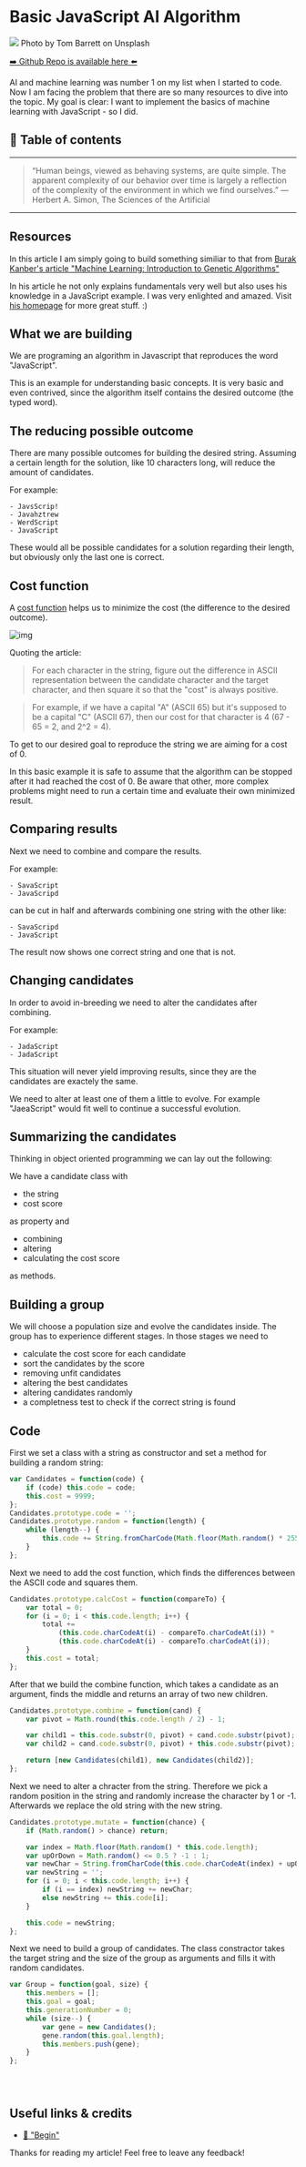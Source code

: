 # Basic JavaScript AI Algorithm
[<img src="https://images.unsplash.com/photo-1500835176302-48dbd01f6437?dpr=2&auto=format&fit=crop&w=1080&h=784&q=80&cs=tinysrgb&crop=">](
https://unsplash.com/photos/7FNOH-qSxMI)
Photo by Tom Barrett on Unsplash


[➡️ Github Repo is available here ⬅️](https://github.com/DDCreationStudios/RESTAPIIntro)

AI and machine learning was number 1 on my list when I started to code. Now I am facing the problem that there are so many resources to dive into the topic. My goal is clear: I want to implement the basics of machine learning with JavaScript - so I did.


## 📄 Table of contents


---
>“Human beings, viewed as behaving systems, are quite simple. The apparent complexity of our behavior over time is largely a reflection of the complexity of the environment in which we find ourselves.” 
― Herbert A. Simon, The Sciences of the Artificial
---

## Resources

In this article I am simply going to build something similiar to that from [Burak Kanber's article "Machine Learning: Introduction to Genetic Algorithms"](http://burakkanber.com/blog/machine-learning-genetic-algorithms-part-1-javascript/)

In his article he not only explains fundamentals very well but also uses his knowledge in a JavaScript example. 
I was very enlighted and amazed. 
Visit [his homepage](https://www.burakkanber.com/) for more great stuff. :) 

## What we are building

We are programing an algorithm in Javascript that reproduces the word "JavaScript".

This is an example for understanding basic concepts. It is very basic and even contrived, since the algorithm itself contains the desired outcome (the typed word).

## The reducing possible outcome

There are many possible outcomes for building the desired string. Assuming a certain length for the solution, like 10 characters long, will reduce the amount of candidates. 

For example:
```
- JavsScrip!
- Javahztrew
- WerdScript
- JavaScript
```

These would all be possible candidates for a solution regarding their length, but obviously only the last one is correct. 

## Cost function

A [cost function](https://en.wikipedia.org/wiki/Loss_function) helps us to minimize the cost (the difference to the desired outcome). 

![img](https://wikimedia.org/api/rest_v1/media/math/render/svg/cf4beff1dc104f16784ac54e594efbdaa72480b6)

Quoting the article: 
>For each character in the string, figure out the difference in ASCII representation between the candidate character and the target character, and then square it so that the "cost" is always positive.

>For example, if we have a capital "A" (ASCII 65) but it's supposed to be a capital "C" (ASCII 67), then our cost for that character is 4 (67 - 65 = 2, and 2^2 = 4).

To get to our desired goal to reproduce the string we are aiming for a cost of 0.

In this basic example it is safe to assume that the algorithm can be stopped after it had reached the cost of 0. Be aware that other, more complex problems might need to run a certain time and evaluate their own minimized result.

## Comparing results

Next we need to combine and compare the results.

For example:

```
- SavaScript
- JavaScripd
```

can be cut in half and afterwards combining one string with the other like:

```
- SavaScripd
- JavaScript
```

The result now shows one correct string and one that is not.

## Changing candidates

In order to avoid in-breeding we need to alter the candidates after combining.

For example:
```
- JadaScript
- JadaScript
```

This situation will never yield improving results, since they are the candidates are exactely the same. 

We need to alter at least one of them a little to evolve. 
For example "JaeaScript" would fit well to continue a successful evolution.

## Summarizing the candidates

Thinking in object oriented programming we can lay out the following:

We have a candidate class with 

- the string
- cost score 

as property and 

- combining
- altering
- calculating the cost score

as methods.

## Building a group

We will choose a population size and evolve the candidates inside.
The group has to experience different stages. In those stages we need to
- calculate the cost score for each candidate
- sort the candidates by the score
- removing unfit candidates
- altering the best candidates
- altering candidates randomly
- a completness test to check if the correct string is found

## Code

First we set a class with a string as constructor and set a method for building a random string:

```javascript
var Candidates = function(code) {
    if (code) this.code = code;
    this.cost = 9999;
};
Candidates.prototype.code = '';
Candidates.prototype.random = function(length) {
    while (length--) {
        this.code += String.fromCharCode(Math.floor(Math.random() * 255));
    }
};
```

Next we need to add the cost function, which finds the differences between the ASCII code and squares them.

```javascript
Candidates.prototype.calcCost = function(compareTo) {
	var total = 0;
	for (i = 0; i < this.code.length; i++) {
		total +=
			(this.code.charCodeAt(i) - compareTo.charCodeAt(i)) *
			(this.code.charCodeAt(i) - compareTo.charCodeAt(i));
	}
	this.cost = total;
};
```

After that we build the combine function, which takes a candidate as an argument, finds the middle and returns an array of two new children.

```javascript
Candidates.prototype.combine = function(cand) {
	var pivot = Math.round(this.code.length / 2) - 1;

	var child1 = this.code.substr(0, pivot) + cand.code.substr(pivot);
	var child2 = cand.code.substr(0, pivot) + this.code.substr(pivot);

	return [new Candidates(child1), new Candidates(child2)];
};
```

Next we need to alter a chracter from the string. Therefore we pick a random position in the string and randomly increase the character by 1 or -1. Afterwards we replace the old string with the new string.


```javascript
Candidates.prototype.mutate = function(chance) {
	if (Math.random() > chance) return;

	var index = Math.floor(Math.random() * this.code.length);
	var upOrDown = Math.random() <= 0.5 ? -1 : 1;
	var newChar = String.fromCharCode(this.code.charCodeAt(index) + upOrDown);
	var newString = '';
	for (i = 0; i < this.code.length; i++) {
		if (i == index) newString += newChar;
		else newString += this.code[i];
	}

	this.code = newString;
};
```

Next we need to build a group of candidates. The class constractor takes the target string and the size of the group as arguments and fills it with random candidates.

```javascript
var Group = function(goal, size) {
	this.members = [];
	this.goal = goal;
	this.generationNumber = 0;
	while (size--) {
		var gene = new Candidates();
		gene.random(this.goal.length);
		this.members.push(gene);
	}
};
```

```javascript

```

```javascript

```

```javascript

```







## Useful links & credits
- [📄 "Begin"](afgafgadgads)



Thanks for reading my article! Feel free to leave any feedback! 


<!-- Written by Daniel Deutsch (deudan1010@gmail.com) -->
